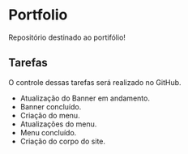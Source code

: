 # Portfolio

 Repositório destinado ao portifólio!

 ## Tarefas

 O controle dessas tarefas será realizado no GitHub.

- Atualização do Banner em andamento.
- Banner concluído.
- Criação do menu.
- Atualizações do menu.
- Menu concluído.
- Criação do corpo do site.
